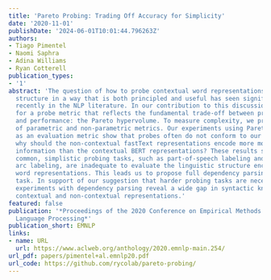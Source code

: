 ```yaml
---
title: 'Pareto Probing: Trading Off Accuracy for Simplicity'
date: '2020-11-01'
publishDate: '2024-06-01T10:01:44.796263Z'
authors:
- Tiago Pimentel
- Naomi Saphra
- Adina Williams
- Ryan Cotterell
publication_types:
- '1'
abstract: 'The question of how to probe contextual word representations for linguistic
  structure in a way that is both principled and useful has seen significant attention
  recently in the NLP literature. In our contribution to this discussion, we argue
  for a probe metric that reflects the fundamental trade-off between probe complexity
  and performance: the Pareto hypervolume. To measure complexity, we present a number
  of parametric and non-parametric metrics. Our experiments using Pareto hypervolume
  as an evaluation metric show that probes often do not conform to our expectations---e.g.,
  why should the non-contextual fastText representations encode more morpho-syntactic
  information than the contextual BERT representations? These results suggest that
  common, simplistic probing tasks, such as part-of-speech labeling and dependency
  arc labeling, are inadequate to evaluate the linguistic structure encoded in contextual
  word representations. This leads us to propose full dependency parsing as a probing
  task. In support of our suggestion that harder probing tasks are necessary, our
  experiments with dependency parsing reveal a wide gap in syntactic knowledge between
  contextual and non-contextual representations.'
featured: false
publication: '*Proceedings of the 2020 Conference on Empirical Methods in Natural
  Language Processing*'
publication_short: EMNLP
links:
- name: URL
  url: https://www.aclweb.org/anthology/2020.emnlp-main.254/
url_pdf: papers/pimentel+al.emnlp20.pdf
url_code: https://github.com/rycolab/pareto-probing/
---
```


